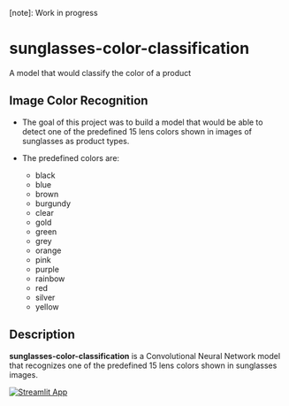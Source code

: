 [note]: Work in progress

# sunglasses-color-classification
A model that would classify the color of a product


## Image Color Recognition

- The goal of this project was to build a model that would be able to detect one of the predefined 15 lens colors shown in images of sunglasses as product types.

- The predefined colors are:

    * black
    * blue
    * brown
    * burgundy
    * clear
    * gold
    * green
    * grey
    * orange
    * pink
    * purple
    * rainbow
    * red
    * silver
    * yellow

## Description

**sunglasses-color-classification** is a Convolutional Neural Network model that recognizes one of the predefined 15 lens colors shown in sunglasses images.

[![Streamlit App](https://static.streamlit.io/badges/streamlit_badge_black_white.svg)](https://share.streamlit.io/aleksandar-ryaktive/sunglasses-color-classification/main/file_uploader.py)
